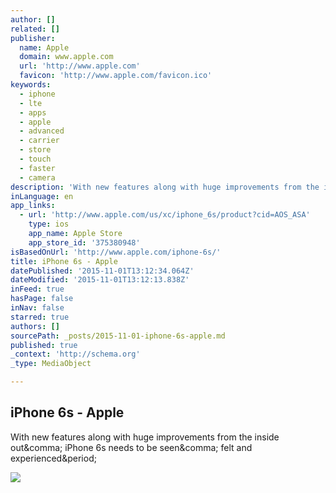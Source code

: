 ```yaml
---
author: []
related: []
publisher:
  name: Apple
  domain: www.apple.com
  url: 'http://www.apple.com'
  favicon: 'http://www.apple.com/favicon.ico'
keywords:
  - iphone
  - lte
  - apps
  - apple
  - advanced
  - carrier
  - store
  - touch
  - faster
  - camera
description: 'With new features along with huge improvements from the inside out, iPhone 6s needs to be seen, felt and experienced.'
inLanguage: en
app_links:
  - url: 'http://www.apple.com/us/xc/iphone_6s/product?cid=AOS_ASA'
    type: ios
    app_name: Apple Store
    app_store_id: '375380948'
isBasedOnUrl: 'http://www.apple.com/iphone-6s/'
title: iPhone 6s - Apple
datePublished: '2015-11-01T13:12:34.064Z'
dateModified: '2015-11-01T13:12:13.838Z'
inFeed: true
hasPage: false
inNav: false
starred: true
authors: []
sourcePath: _posts/2015-11-01-iphone-6s-apple.md
published: true
_context: 'http://schema.org'
_type: MediaObject

---
```

<article style=""><h1>iPhone 6s - Apple</h1><p>With new features along with huge improvements from the inside out&amp;comma; iPhone 6s needs to be seen&amp;comma; felt and experienced&amp;period;</p><img src="http://www.apple.com/iphone-6s/overview/images/og.jpg?201510271413" /></article>